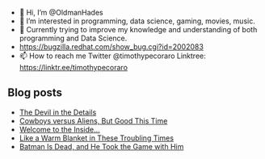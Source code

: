 - 👋 Hi, I’m @OldmanHades
- 👀 I’m interested in programming, data science, gaming, movies, music.
- 🌱 Currently trying to improve my knowledge and understanding of both programming and Data Science.
- https://bugzilla.redhat.com/show_bug.cgi?id=2002083
- 📫 How to reach me Twitter @timothypecoraro
Linktree: https://linktr.ee/timothypecoraro

## Blog posts
<!-- BLOG-POST-LIST:START -->
- [The Devil in the Details](https://medium.com/@timothypecoraro/the-devil-in-the-details-199220719b71?source=rss-5097f5c9b801------2)
- [Cowboys versus Aliens, But Good This Time](https://medium.com/@timothypecoraro/cowboys-versus-aliens-but-good-this-time-8898fb818533?source=rss-5097f5c9b801------2)
- [Welcome to the Inside…](https://medium.com/@timothypecoraro/welcome-to-the-inside-148a16f6ef81?source=rss-5097f5c9b801------2)
- [Like a Warm Blanket in These Troubling Times](https://medium.com/@timothypecoraro/like-a-warm-blanket-in-these-troubling-times-4aa2cea11e6c?source=rss-5097f5c9b801------2)
- [Batman Is Dead, and He Took the Game with Him](https://medium.com/@timothypecoraro/batman-is-dead-and-he-took-the-game-with-him-8e36732dfd84?source=rss-5097f5c9b801------2)
<!-- BLOG-POST-LIST:END -->
